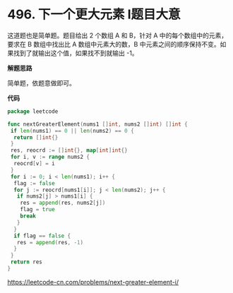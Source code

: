# 496. 下一个更大元素 I**题目大意**  

这道题也是简单题。题目给出 2 个数组 A 和 B，针对 A 中的每个数组中的元素，要求在 B 数组中找出比 A 数组中元素大的数，B 中元素之间的顺序保持不变。如果找到了就输出这个值，如果找不到就输出 -1。

**解题思路** 

简单题，依题意做即可。

**代码** 

```go
package leetcode

func nextGreaterElement(nums1 []int, nums2 []int) []int {
 if len(nums1) == 0 || len(nums2) == 0 {
  return []int{}
 }
 res, reocrd := []int{}, map[int]int{}
 for i, v := range nums2 {
  reocrd[v] = i
 }
 for i := 0; i < len(nums1); i++ {
  flag := false
  for j := reocrd[nums1[i]]; j < len(nums2); j++ {
   if nums2[j] > nums1[i] {
    res = append(res, nums2[j])
    flag = true
    break
   }
  }
  if flag == false {
   res = append(res, -1)
  }
 }
 return res
}
```

https://leetcode-cn.com/problems/next-greater-element-i/